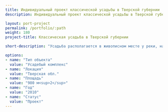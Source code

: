 ```yaml
---
title: Индивидуальный проект классической усадьбы в Тверской губернии
description: Индивидуальный проект классической усадьбы в Тверской губернии от архитектурного бюро А510. Индивидуальное проектирование на заказ.

layout: port-project
permalink: /portfolio/:path
weight: 180
project-title: Классическая усадьба в Тверской губернии

short-description: "Усадьба располагается в живописном месте у реки, на удалении от городского шума. Владелец усадебного комплекса - большой любитель русского классицизма - захотел создать вокруг себя соответтвующую той эпохе спокойную, размеренную обстановку. Все комнаты были размещены на первом этаже, а под центральный купол расположилась библиотека."

options:
- name: "Тип объекта"
  value: "Усадебый комплекс"
- name: "Локация"
  value: "Тверская обл."
- name: "Площадь"
  value: "980 м<sup>2</sup>"
- name: "Год"
  value: "2010"
- name: "Статус"
  value: "Проект"
---
```

